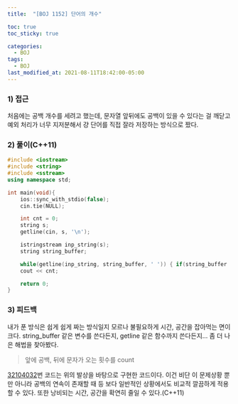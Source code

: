 ```yaml
---
title:  "[BOJ 1152] 단어의 개수"

toc: true
toc_sticky: true

categories:
  - BOJ
tags:
  - BOJ
last_modified_at: 2021-08-11T18:42:00-05:00
---
```


### 1) 접근

처음에는 공백 개수를 세려고 했는데, 문자열 앞뒤에도 공백이 있을 수 있다는 걸 깨닫고 예외 처리가 너무 지저분해서 걍 단어를 직접 잘라 저장하는 방식으로 짰다.

### 2) 풀이(C++11)

```c++
#include <iostream>
#include <string>
#include <sstream>
using namespace std;

int main(void){
    ios::sync_with_stdio(false);
    cin.tie(NULL);

    int cnt = 0;
    string s;
    getline(cin, s, '\n');

    istringstream inp_string(s);
    string string_buffer;

    while(getline(inp_string, string_buffer, ' ')) { if(string_buffer != "") ++cnt; }
    cout << cnt;

    return 0;
}
```

### 3) 피드백

내가 푼 방식은 쉽게 쉽게 짜는 방식일지 모르나 불필요하게 시간, 공간을 잡아먹는 면이 크다. string_buffer 같은 변수를 쓴다든지, getline 같은 함수까지 쓴다든지… 좀 더 나은 해법을 찾아봤다.

> 앞에 공백, 뒤에 문자가 오는 횟수를 count

[32104032](https://www.acmicpc.net/source/32104032)번 코드는 위의 발상을 바탕으로 구현한 코드이다. 이건 비단 이 문제상황 뿐만 아니라 공백의 연속이 존재할 때 등 보다 일반적인 상황에서도 비교적 깔끔하게 적용할 수 있다. 또한 낭비되는 시간, 공간을 확연히 줄일 수 있다.(C++11)